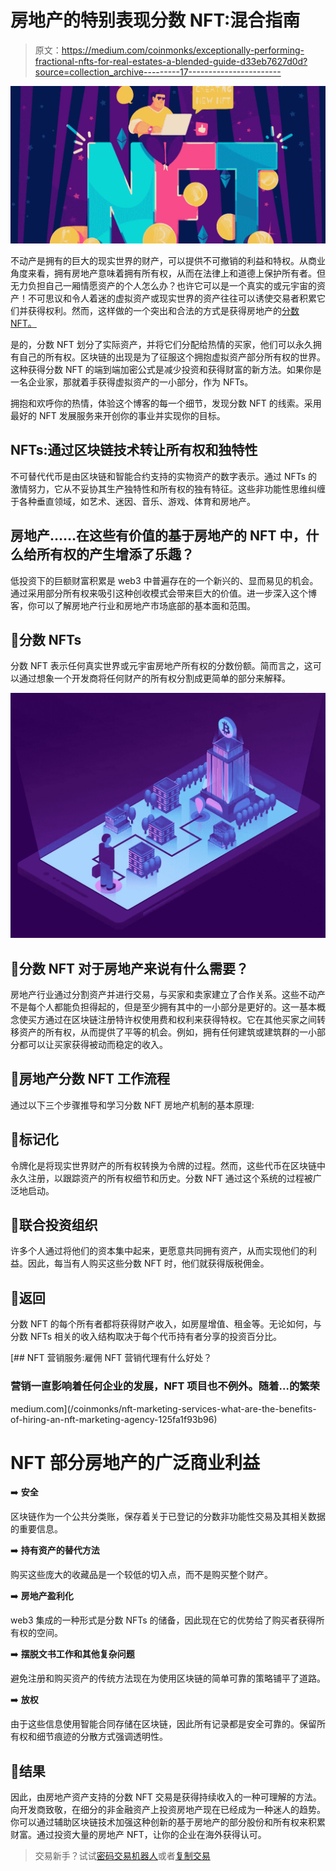 # 房地产的特别表现分数 NFT:混合指南

> 原文：<https://medium.com/coinmonks/exceptionally-performing-fractional-nfts-for-real-estates-a-blended-guide-d33eb7627d0d?source=collection_archive---------17----------------------->

![](img/79b2b4613a2d6d8e727d8c85d97e159e.png)

不动产是拥有的巨大的现实世界的财产，可以提供不可撤销的利益和特权。从商业角度来看，拥有房地产意味着拥有所有权，从而在法律上和道德上保护所有者。但无力负担自己一厢情愿资产的个人怎么办？也许它可以是一个真实的或元宇宙的资产！不可思议和令人着迷的虚拟资产或现实世界的资产往往可以诱使交易者积累它们并获得权利。然而，这样做的一个突出和合法的方式是获得房地产的[分数 NFT。](https://www.appdupe.com/blog/fractional-nft-real-estate-a-meritorious-guide-for-exploration/)

是的，分数 NFT 划分了实际资产，并将它们分配给热情的买家，他们可以永久拥有自己的所有权。区块链的出现是为了征服这个拥抱虚拟资产部分所有权的世界。这种获得分数 NFT 的端到端加密公式是减少投资和获得财富的新方法。如果你是一名企业家，那就着手获得虚拟资产的一小部分，作为 NFTs。

拥抱和欢呼你的热情，体验这个博客的每一个细节，发现分数 NFT 的线索。采用最好的 NFT 发展服务来开创你的事业并实现你的目标。

## **NFTs:通过区块链技术转让所有权和独特性**

不可替代代币是由区块链和智能合约支持的实物资产的数字表示。通过 NFTs 的激情努力，它从不妥协其生产独特性和所有权的独有特征。这些非功能性思维纠缠于各种垂直领域，如艺术、迷因、音乐、游戏、体育和房地产。

## 房地产……在这些有价值的基于房地产的 NFT 中，什么给所有权的产生增添了乐趣？

低投资下的巨额财富积累是 web3 中普遍存在的一个新兴的、显而易见的机会。通过采用部分所有权来吸引这种创收模式会带来巨大的价值。进一步深入这个博客，你可以了解房地产行业和房地产市场底部的基本面和范围。

## 🔖**分数 NFTs**

分数 NFT 表示任何真实世界或元宇宙房地产所有权的分数份额。简而言之，这可以通过想象一个开发商将任何财产的所有权分割成更简单的部分来解释。

![](img/7141cf75bcdc2f74de605accc6d284bb.png)

## 🔖**分数 NFT 对于房地产来说有什么需要？**

房地产行业通过分割资产并进行交易，与买家和卖家建立了合作关系。这些不动产不是每个人都能负担得起的，但是至少拥有其中的一小部分是更好的。这一基本概念使买方通过在区块链注册特许权使用费和权利来获得特权。它在其他买家之间转移资产的所有权，从而提供了平等的机会。例如，拥有任何建筑或建筑群的一小部分都可以让买家获得被动而稳定的收入。

## 🔖**房地产分数 NFT 工作流程**

通过以下三个步骤推导和学习分数 NFT 房地产机制的基本原理:

## 🔖标记化

令牌化是将现实世界财产的所有权转换为令牌的过程。然而，这些代币在区块链中永久注册，以跟踪资产的所有权细节和历史。分数 NFT 通过这个系统的过程被广泛地启动。

## 🔖联合投资组织

许多个人通过将他们的资本集中起来，更愿意共同拥有资产，从而实现他们的利益。因此，每当有人购买这些分数 NFT 时，他们就获得版税佣金。

## 🔖返回

分数 NFT 的每个所有者都将获得财产收入，如房屋增值、租金等。无论如何，与分数 NFTs 相关的收入结构取决于每个代币持有者分享的投资百分比。

[](/coinmonks/nft-marketing-services-what-are-the-benefits-of-hiring-an-nft-marketing-agency-125fa1f93b96) [## NFT 营销服务:雇佣 NFT 营销代理有什么好处？

### 营销一直影响着任何企业的发展，NFT 项目也不例外。随着…的繁荣

medium.com](/coinmonks/nft-marketing-services-what-are-the-benefits-of-hiring-an-nft-marketing-agency-125fa1f93b96) 

# **NFT 部分房地产的广泛商业利益**

➡️ **安全**

区块链作为一个公共分类账，保存着关于已登记的分数非功能性交易及其相关数据的重要信息。

➡️ **持有资产的替代方法**

购买这些庞大的收藏品是一个较低的切入点，而不是购买整个财产。

➡️ **房地产盈利化**

web3 集成的一种形式是分数 NFTs 的储备，因此现在它的优势给了购买者获得所有权的空间。

➡️ **摆脱文书工作和其他复杂问题**

避免注册和购买资产的传统方法现在为使用区块链的简单可靠的策略铺平了道路。

➡️ **放权**

由于这些信息使用智能合同存储在区块链，因此所有记录都是安全可靠的。保留所有权和细节痕迹的分散方式强调透明性。

## 🔖**结果**

因此，由房地产资产支持的分数 NFT 交易是获得持续收入的一种可理解的方法。向开发商致敬，在细分的非金融资产上投资房地产现在已经成为一种迷人的趋势。你可以通过辅助区块链技术加强这种创新的基于房地产的部分股份和所有权来积累财富。通过投资大量的房地产 NFT，让你的企业在海外获得认可。

> 交易新手？试试[密码交易机器人](/coinmonks/crypto-trading-bot-c2ffce8acb2a)或者[复制交易](/coinmonks/top-10-crypto-copy-trading-platforms-for-beginners-d0c37c7d698c)